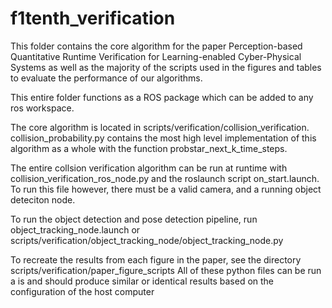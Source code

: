 # f1tenth_verification

This folder contains the core algorithm for the paper Perception-based Quantitative Runtime Verification
for Learning-enabled Cyber-Physical Systems as well as the majority of the scripts used in the figures and tables to evaluate the performance of our algorithms.

This entire folder functions as a ROS package which can be added to any ros workspace.

The core algorithm is located in scripts/verification/collision_verification.
collision_probability.py contains the most high level implementation of this algorithm as a whole with the function probstar_next_k_time_steps.

The entire collsion verification algorithm can be run at runtime with collision_verification_ros_node.py and the roslaunch script on_start.launch. To run this file however, there must be a valid camera, and a running object deteciton node.

To run the object detection and pose detection pipeline, run object_tracking_node.launch or scripts/verification/object_tracking_node/object_tracking_node.py

To recreate the results from each figure in the paper, see the directory scripts/verification/paper_figure_scripts
All of these python files can be run a is and should produce similar or identical results based on the configuration of the host computer